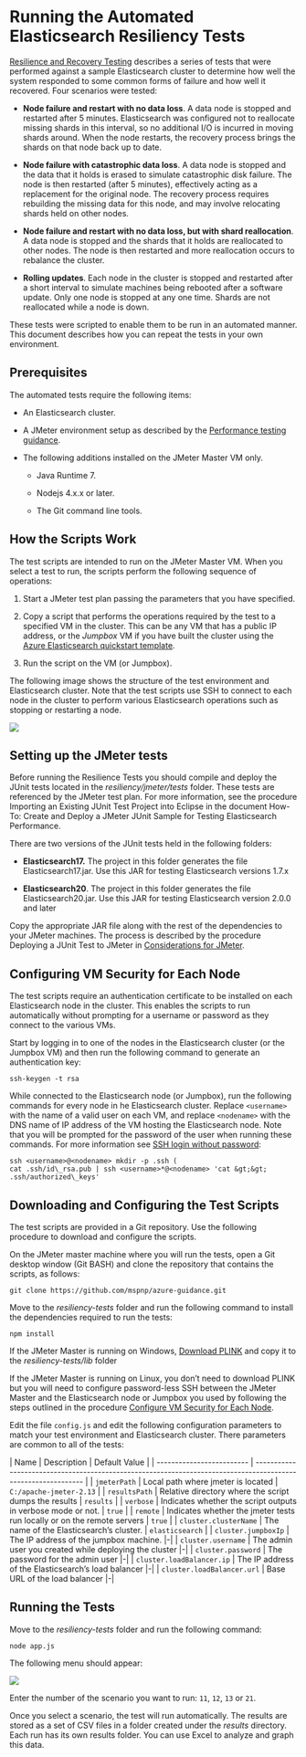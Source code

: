 <properties
   pageTitle="Running the Automated Elasticsearch Resiliency Tests | Microsoft Azure"
   description="Description of how you can run the resiliency tests in your own environment."
   services=""
   documentationCenter="na"
   authors="mabsimms"
   manager="marksou"
   editor=""
   tags=""/>

<tags
   ms.service="guidance"
   ms.devlang="na"
   ms.topic="article"
   ms.tgt_pltfrm="na"
   ms.workload="na"
   ms.date="01/29/2016"
   ms.author="masimms"/>
   
# Running the Automated Elasticsearch Resiliency Tests
   
[Resilience and Recovery Testing] describes 
a series of tests that were performed against a sample Elasticsearch cluster to determine how well the 
system responded to some common forms of failure and how well it recovered. Four scenarios were tested:

- **Node failure and restart with no data loss**. A data node is stopped and restarted after 5 minutes. 
Elasticsearch was configured not to reallocate missing shards in this interval, so no additional I/O 
is incurred in moving shards around. When the node restarts, the recovery process brings the shards 
on that node back up to date.

- **Node failure with catastrophic data loss**. A data node is stopped and the data that it holds 
is erased to simulate catastrophic disk failure. The node is then restarted (after 5 minutes), 
effectively acting as a replacement for the original node. The recovery process requires 
rebuilding the missing data for this node, and may involve relocating shards held on other nodes.

- **Node failure and restart with no data loss, but with shard reallocation**. A data node is 
stopped and the shards that it holds are reallocated to other nodes. The node is then restarted 
and more reallocation occurs to rebalance the cluster.

- **Rolling updates**. Each node in the cluster is stopped and restarted after a short interval 
to simulate machines being rebooted after a software update. Only one node is stopped at any one time. 
Shards are not reallocated while a node is down.

These tests were scripted to enable them to be run in an automated manner. This document describes 
how you can repeat the tests in your own environment.

## Prerequisites

The automated tests require the following items:

- An Elasticsearch cluster.

- A JMeter environment setup as described by the [Performance testing guidance].

- The following additions installed on the JMeter Master VM only. 

    - Java Runtime 7.

    - Nodejs 4.x.x or later.

    - The Git command line tools.

## How the Scripts Work

The test scripts are intended to run on the JMeter Master VM. When you select a test to run, the scripts 
perform the following sequence of operations:

1.  Start a JMeter test plan passing the parameters that you have specified.

2.  Copy a script that performs the operations required by the test to a specified VM in the cluster. This can be any VM that has a public IP address, or the *Jumpbox* VM if you have built the cluster using the [Azure Elasticsearch quickstart template](https://github.com/Azure/azure-quickstart-templates/tree/master/elasticsearch).

3.  Run the script on the VM (or Jumpbox).

The following image shows the structure of the test environment and Elasticsearch cluster. Note that the test scripts use SSH to connect to each node in the cluster to perform various Elasticsearch operations such as stopping or restarting a node.

![](./media/guidance-elasticsearch/resilience-testing1.png)

## Setting up the JMeter tests

Before running the Resilience Tests you should compile and deploy the JUnit tests located in the *resiliency/jmeter/tests* folder. These tests are referenced by the JMeter test plan. For more information, see the procedure Importing an Existing JUnit Test Project into Eclipse in the document How-To: Create and Deploy a JMeter JUnit Sample for Testing Elasticsearch Performance.

There are two versions of the JUnit tests held in the following folders:

- **Elasticsearch17.** The project in this folder generates the file Elasticsearch17.jar. Use this 
JAR for testing Elasticsearch versions 1.7.x

- **Elasticsearch20**. The project in this folder generates the file Elasticsearch20.jar. Use this 
JAR for testing Elasticsearch version 2.0.0 and later
  
Copy the appropriate JAR file along with the rest of the dependencies to your JMeter machines. The 
process is described by the procedure Deploying a JUnit Test to JMeter in [Considerations for JMeter].

## Configuring VM Security for Each Node

The test scripts require an authentication certificate to be installed on each Elasticsearch node 
in the cluster. This enables the scripts to run automatically without prompting for a username or 
password as they connect to the various VMs.

Start by logging in to one of the nodes in the Elasticsearch cluster (or the Jumpbox VM) and then 
run the following command to generate an authentication key:

```Shell
ssh-keygen -t rsa
```

While connected to the Elasticsearch node (or Jumpbox), run the following commands for every node in 
he Elasticsearch cluster. Replace `<username>` with the name of a valid user on each VM, and 
replace `<nodename>` with the DNS name of IP address of the VM hosting the Elasticsearch node. 
Note that you will be prompted for the password of the user when running these commands. 
For more information see [SSH login without password](http://www.linuxproblem.org/art_9.html):

```Shell
ssh <username>@<nodename> mkdir -p .ssh (
cat .ssh/id\_rsa.pub | ssh <username>*@<nodename> 'cat &gt;&gt; .ssh/authorized\_keys'
```

## Downloading and Configuring the Test Scripts

The test scripts are provided in a Git repository. Use the following procedure to download and 
configure the scripts.

On the JMeter master machine where you will run the tests, open a Git desktop window (Git BASH) 
and clone the repository that contains the scripts, as follows:

```Shell
git clone https://github.com/mspnp/azure-guidance.git
```

Move to the *resiliency-tests* folder and run the following command to install the dependencies required 
to run the tests:

```Shell
npm install
```

If the JMeter Master is running on Windows, 
[Download PLINK](http://the.earth.li/~sgtatham/putty/latest/x86/plink.exe) and copy it to the 
*resiliency-tests/lib* folder

If the JMeter Master is running on Linux, you don’t need to download PLINK but you will need to 
configure password-less SSH between the JMeter Master and the Elasticsearch node or Jumpbox 
you used by following the steps outlined in the procedure 
[Configure VM Security for Each Node](#configuring-vm-security-for-each-node).

Edit the file `config.js` and edit the following configuration parameters to match your test 
environment and Elasticsearch cluster. There parameters are common to all of the tests:

| Name                      | Description                                                              | Default Value                      |
| ------------------------- | ------------------------------------------------------------------------------------------------------------- |
| `jmeterPath`                | Local path where jmeter is located                                        | `C:/apache-jmeter-2.13`             |
| `resultsPath`               | Relative directory where the script dumps the results                     | `results`                           |
| `verbose`                   | Indicates whether the script outputs in verbose mode or not.              | `true`                              |
| `remote`                    | Indicates whether the jmeter tests run locally or on the remote servers   | `true`                              |
| `cluster.clusterName`       | The name of the Elasticsearch’s cluster.                                  | `elasticsearch`                    |
| `cluster.jumpboxIp`         | The IP address of the jumpbox machine.                                    |-|
| `cluster.username`          | The admin user you created while deploying the cluster                    |-|
| `cluster.password`          | The password for the admin user                                           |-|
| `cluster.loadBalancer.ip`   | The IP address of the Elasticsearch’s load balancer                       |-|
| `cluster.loadBalancer.url`  | Base URL of the load balancer                                             |-|


## Running the Tests

Move to the *resiliency-tests* folder and run the following command:

```Shell
node app.js
```

The following menu should appear:

![](./media/guidance-elasticsearch/resilience-testing2.png)

Enter the number of the scenario you want to run: `11`, `12`, `13` or `21`.

Once you select a scenario, the test will run automatically. The results are stored as a set of CSV 
files in a folder created under the *results* directory. Each run has its own results folder. 
You can use Excel to analyze and graph this data.

[Running Elasticsearch on Azure]: guidance-elasticsearch-running-on-azure.md
[Data ingestion guidance]: guidance-elasticsearch-data-ingestion.md
[Performance testing guidance]: guidance-elasticsearch-performance-testing-environment.md
[JMeter guidance]: guidance-elasticsearch-implementing-jmeter.md
[Considerations for JMeter]: guidance-elasticsearch-deploy-jmeter-junit-sampler.md
[Query aggregation and performance]: guidance-elasticsearch-query-aggregation-performance.md
[Resilience and Recovery]: guidance-elasticsearch-resilience-recovery.md
[Resilience and Recovery Testing]: guidance-elasticsearch-resilience-testing.md
